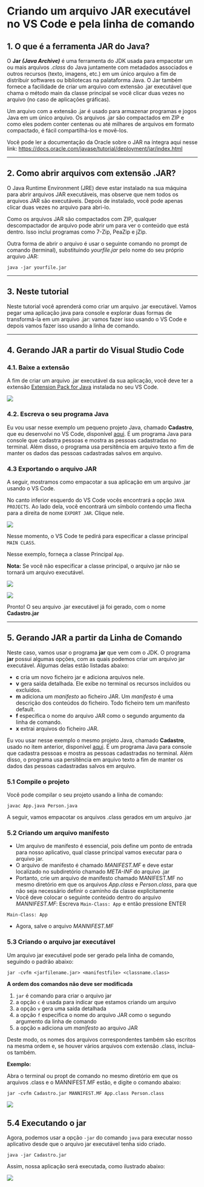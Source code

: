 # Criando um arquivo JAR executável no VS Code e pela linha de comando

## 1. O que é a ferramenta JAR do Java?

O **Jar *(Java Archive)*** é uma ferramenta do JDK usada para empacotar um ou mais arquivos *.class* do Java juntamente com metadados associados e outros recursos (texto, imagens, etc.) em um único arquivo a fim de distribuir softwares ou bibliotecas na palataforma Java. O Jar também fornece a facilidade de criar um arquivo com extensão .jar executável que chama o método main da classe principal se você clicar duas vezes no arquivo (no caso de aplicações gráficas).

Um arquivo com a extensão .jar é usado para armazenar programas e jogos Java em um único arquivo. Os arquivos .jar são compactados em ZIP e como eles podem conter centenas ou até milhares de arquivos em formato compactado, é fácil compartilhá-los e movê-los.

Você pode ler a documentação da Oracle sobre o JAR na íntegra aqui nesse link: https://docs.oracle.com/javase/tutorial/deployment/jar/index.html

---

## 2. Como abrir arquivos com extensão .JAR?

O Java Runtime Environment (JRE) deve estar instalado na sua máquina para abrir arquivos JAR executáveis, mas observe que nem todos os arquivos JAR são executáveis. Depois de instalado, você pode apenas clicar duas vezes no arquivo para abri-lo.

Como os arquivos JAR são compactados com ZIP, qualquer descompactador de arquivo pode abrir um para ver o conteúdo que está dentro. Isso inclui programas como 7-Zip, PeaZip e jZip.

Outra forma de abrir o arquivo é usar o seguinte comando no prompt de comando (terminal), substituindo *yourfile.jar* pelo nome do seu próprio arquivo JAR:

`java -jar yourfile.jar`

---

## 3. Neste tutorial

Neste tutorial você aprenderá como criar um arquivo .jar executável. Vamos pegar uma aplicação java para console e explorar duas formas de transformá-la em um arquivo .jar: vamos fazer isso usando o VS Code e depois vamos fazer isso usando a linha de comando.

---

## 4. Gerando JAR a partir do Visual Studio Code

### 4.1. Baixe a extensão

A fim de criar um arquivo .jar executável da sua aplicação, você deve ter a extensão [Extension Pack for Java](https://marketplace.visualstudio.com/items?itemName=vscjava.vscode-java-pack) instalada no seu VS Code.

![](images/img01.png)

### 4.2. Escreva o seu programa Java

Eu vou usar nesse exemplo um pequeno projeto Java, chamado **Cadastro**, que eu desenvolvi no VS Code, disponível [aqui](Cadastro).
É um programa Java para console que cadastra pessoas e mostra as pessoas cadastradas no terminal. Além disso, o programa usa persitência em arquivo texto a fim de manter os dados das pessoas cadastradas salvos em arquivo.

### 4.3 Exportando o arquivo JAR

A seguir, mostramos como empacotar a sua aplicação em um arquivo .jar usando o VS Code.

No canto inferior esquerdo do VS Code vocês encontrará a opção `JAVA PROJECTS`. Ao lado dela, você encontrará um símbolo contendo uma flecha para a direita de nome `EXPORT JAR`. Clique nele.

![](images/img02.png)

Nesse momento, o VS Code te pedirá para especificar a classe principal `MAIN CLASS`.

Nesse exemplo, forneça a classe Principal `App`.

**Nota:** Se você não especificar a classe principal, o arquivo jar não se tornará um arquivo executável.

![](images/img03.png)

![](images/img04.png)

Pronto! O seu arquivo .jar executável já foi gerado, com o nome **Cadastro.jar**


---

## 5. Gerando JAR a partir da Linha de Comando

Neste caso, vamos usar o programa **jar** que vem com o JDK. O programa **jar** possui algumas opções, com as quais podemos criar um arquivo jar executável. Algumas delas estão listadas abaixo:

- **c** cria um novo ficheiro jar e adiciona arquivos nele.
- **v** gera saída detalhada. Ele exibe no terminal os recursos incluídos ou excluídos.
- **m** adiciona um *manifesto* ao ficheiro JAR. Um *manifesto* é uma descrição dos conteúdos do ficheiro. Todo ficheiro tem um manifesto default.
- **f** especifica o nome do arquivo JAR como o segundo argumento da linha de comando.
- **x** extrai arquivos do ficheiro JAR.

Eu vou usar nesse exemplo o mesmo projeto Java, chamado **Cadastro**, usado no item anterior, disponível [aqui](Cadastro). É um programa Java para console que cadastra pessoas e mostra as pessoas cadastradas no terminal. Além disso, o programa usa persitência em arquivo texto a fim de manter os dados das pessoas cadastradas salvos em arquivo.

### 5.1 Compile o projeto

Você pode compilar o seu projeto usando a linha de comando:

`javac App.java Person.java`

A seguir, vamos empacotar os arquivos .class gerados em um arquivo .jar

### 5.2 Criando um arquivo manifesto

- Um arquivo de manifesto é essencial, pois define um ponto de entrada para nosso aplicativo, qual classe principal vamos executar para o arquivo jar.
- O arquivo de manifesto é chamado *MANIFEST.MF* e deve estar localizado no subdiretório chamado *META-INF* do arquivo .jar
- Portanto, crie um arquivo de manifesto chamado MANIFEST.MF no mesmo diretório em que os arquivos *App.class* e *Person.class*, para que não seja necessário definir o caminho da classe explicitamente
- Você deve colocar o seguinte conteúdo dentro do arquivo *MANNIFEST.MF*: Escreva `Main-Class: App` e então pressione ENTER

```
Main-Class: App

```

- Agora, salve o arquivo *MANNIFEST.MF* 

### 5.3 Criando o arquivo jar executável

Um arquivo jar executável pode ser gerado pela linha de comando, seguindo o padrão abaixo:

```
jar -cvfm <jarfilename.jar> <manifestfile> <classname.class>
```

**A ordem dos comandos não deve ser modificada**
1. `jar` é comando para criar o arquivo jar
2. a opção `c` é usada para indicar que estamos criando um arquivo
3. a opção `v` gera uma saída detalhada
4. a opção `f` especifica o nome do arquivo JAR como o segundo argumento da linha de comando
5. a opção `m` adiciona um *manifesto* ao arquivo JAR

Deste modo, os nomes dos arquivos correspondentes também são escritos na mesma ordem e, se houver vários arquivos com extensão .class, inclua-os também.

**Exemplo:**

Abra o terminal ou propt de comando no mesmo diretório em que os arquivos .class e o MANNIFEST.MF estão, e digite o comando abaixo:

```
jar -cvfm Cadastro.jar MANNIFEST.MF App.class Person.class
```

![](images/img05.png)


## 5.4 Executando o jar

Agora, podemos usar a opção `-jar` do comando `java` para executar nosso aplicativo desde que o arquivo jar executável tenha sido criado.

```
java -jar Cadastro.jar
```

Assim, nossa aplicação será executada, como ilustrado abaixo:

![](images/img06.png)
